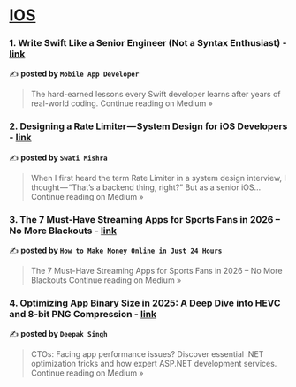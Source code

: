 
<h1><a href=https://medium.com/tag/ios/recommended target="_blank" rel="noopener noreferrer">IOS</a></h1>
<h3>1. Write Swift Like a Senior Engineer (Not a Syntax Enthusiast) - <a href="https://medium.com/@avula.koti.realpage/write-swift-like-a-senior-engineer-not-a-syntax-enthusiast-7cb57f7a3a7a?source=rss------ios-5" target="_blank" rel="noopener noreferrer">link</a></h3>

✍️ **posted by `Mobile App Developer`**

<blockquote>The hard-earned lessons every Swift developer learns after years of real-world coding.
Continue reading on Medium »</blockquote>

<h3>2. Designing a Rate Limiter — System Design for iOS Developers - <a href="https://medium.com/@swatimishra2824/designing-a-rate-limiter-system-design-for-ios-developers-63e56b273e2e?source=rss------ios-5" target="_blank" rel="noopener noreferrer">link</a></h3>

✍️ **posted by `Swati Mishra`**

<blockquote>When I first heard the term Rate Limiter in a system design interview, I thought — “That’s a backend thing, right?” But as a senior iOS…
Continue reading on Medium »</blockquote>

<h3>3. The 7 Must-Have Streaming Apps for Sports Fans in 2026 – No More Blackouts - <a href="https://medium.com/@doshhack99/the-7-must-have-streaming-apps-for-sports-fans-in-2026-no-more-blackouts-f726093b9f88?source=rss------ios-5" target="_blank" rel="noopener noreferrer">link</a></h3>

✍️ **posted by `How to Make Money Online in Just 24 Hours`**

<blockquote>The 7 Must-Have Streaming Apps for Sports Fans in 2026 – No More Blackouts
Continue reading on Medium »</blockquote>

<h3>4. Optimizing App Binary Size in 2025: A Deep Dive into HEVC and 8-bit PNG Compression - <a href="https://medium.com/@deepak750328/optimizing-app-binary-size-in-2025-a-deep-dive-into-hevc-and-8-bit-png-compression-2acfc99b490a?source=rss------ios-5" target="_blank" rel="noopener noreferrer">link</a></h3>

✍️ **posted by `Deepak Singh`**

<blockquote>CTOs: Facing app performance issues? Discover essential .NET optimization tricks and how expert ASP.NET development services.
Continue reading on Medium »</blockquote>

